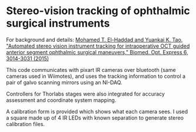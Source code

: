 # Stereo-vision tracking of ophthalmic surgical instruments

For background and details:
[Mohamed T. El-Haddad and Yuankai K. Tao, "Automated stereo vision instrument tracking for intraoperative OCT guided anterior segment ophthalmic surgical maneuvers," Biomed. Opt. Express 6, 3014-3031 (2015)](https://www.osapublishing.org/boe/abstract.cfm?uri=boe-6-8-3014)

This code communicates with pixart IR cameras over bluetooth (same cameras used in Wiimotes), and uses the tracking information to control a pair of galvo scanning mirrors using an NI-DAQ. 

Controllers for Thorlabs stages were also integrated for accuracy assessment and coordinate system mapping.

A calibration form is provided which shows what each camera sees. I used a square made up of 4 IR LEDs with known separation to generate stereo calibration files. 
